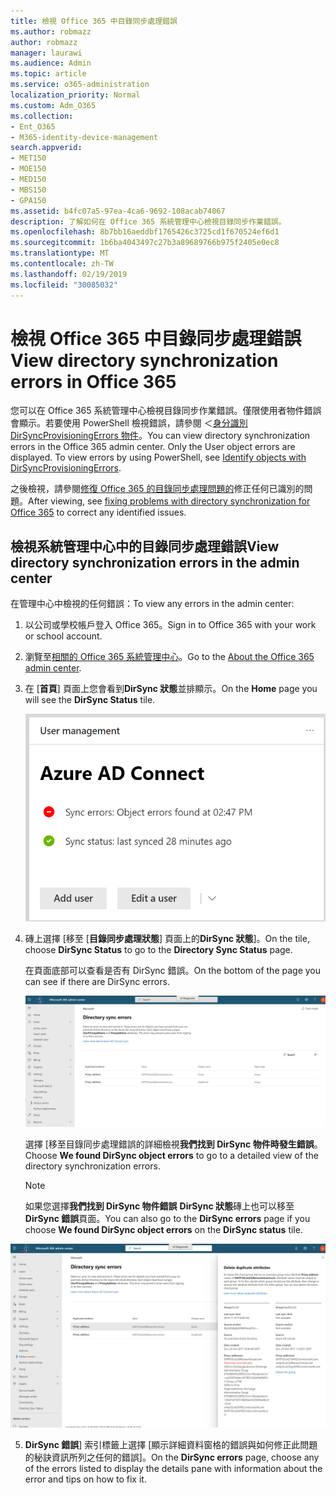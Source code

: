 ```yaml
---
title: 檢視 Office 365 中目錄同步處理錯誤
ms.author: robmazz
author: robmazz
manager: laurawi
ms.audience: Admin
ms.topic: article
ms.service: o365-administration
localization_priority: Normal
ms.custom: Adm_O365
ms.collection:
- Ent_O365
- M365-identity-device-management
search.appverid:
- MET150
- MOE150
- MED150
- MBS150
- GPA150
ms.assetid: b4fc07a5-97ea-4ca6-9692-108acab74067
description: 了解如何在 Office 365 系統管理中心檢視目錄同步作業錯誤。
ms.openlocfilehash: 8b7bb16aeddbf1765426c3725cd1f670524ef6d1
ms.sourcegitcommit: 1b6ba4043497c27b3a89689766b975f2405e0ec8
ms.translationtype: MT
ms.contentlocale: zh-TW
ms.lasthandoff: 02/19/2019
ms.locfileid: "30085032"
---
```

# <a name="view-directory-synchronization-errors-in-office-365"></a><span data-ttu-id="7d62a-103">檢視 Office 365 中目錄同步處理錯誤</span><span class="sxs-lookup"><span data-stu-id="7d62a-103">View directory synchronization errors in Office 365</span></span>

<span data-ttu-id="7d62a-p101">您可以在 Office 365 系統管理中心檢視目錄同步作業錯誤。僅限使用者物件錯誤會顯示。若要使用 PowerShell 檢視錯誤，請參閱 ＜[身分識別 DirSyncProvisioningErrors 物件](https://docs.microsoft.com/azure/active-directory/hybrid/how-to-connect-syncservice-duplicate-attribute-resiliency)。</span><span class="sxs-lookup"><span data-stu-id="7d62a-p101">You can view directory synchronization errors in the Office 365 admin center. Only the User object errors are displayed. To view errors by using PowerShell, see [Identify objects with DirSyncProvisioningErrors](https://docs.microsoft.com/azure/active-directory/hybrid/how-to-connect-syncservice-duplicate-attribute-resiliency).</span></span>

<span data-ttu-id="7d62a-107">之後檢視，請參閱[修復 Office 365 的目錄同步處理問題的](fix-problems-with-directory-synchronization.md)修正任何已識別的問題。</span><span class="sxs-lookup"><span data-stu-id="7d62a-107">After viewing, see [fixing problems with directory synchronization for Office 365](fix-problems-with-directory-synchronization.md) to correct any identified issues.</span></span>
  
## <a name="view-directory-synchronization-errors-in-the-admin-center"></a><span data-ttu-id="7d62a-108">檢視系統管理中心中的目錄同步處理錯誤</span><span class="sxs-lookup"><span data-stu-id="7d62a-108">View directory synchronization errors in the admin center</span></span>

<span data-ttu-id="7d62a-109">在管理中心中檢視的任何錯誤：</span><span class="sxs-lookup"><span data-stu-id="7d62a-109">To view any errors in the admin center:</span></span>
  
1. <span data-ttu-id="7d62a-110">以公司或學校帳戶登入 Office 365。</span><span class="sxs-lookup"><span data-stu-id="7d62a-110">Sign in to Office 365 with your work or school account.</span></span> 
    
2. <span data-ttu-id="7d62a-111">瀏覽至[相關的 Office 365 系統管理中心](https://support.office.com/article/758befc4-0888-4009-9f14-0d147402fd23)。</span><span class="sxs-lookup"><span data-stu-id="7d62a-111">Go to the [About the Office 365 admin center](https://support.office.com/article/758befc4-0888-4009-9f14-0d147402fd23).</span></span>
    
3. <span data-ttu-id="7d62a-112">在 [**首頁**] 頁面上您會看到**DirSync 狀態**並排顯示。</span><span class="sxs-lookup"><span data-stu-id="7d62a-112">On the **Home** page you will see the **DirSync Status** tile.</span></span> 
    
    ![DirSync 狀態磚 admin center preview](media/060006e9-de61-49d5-8979-e77cda198e71.png)
  
4. <span data-ttu-id="7d62a-114">磚上選擇 [移至 [**目錄同步處理狀態**] 頁面上的**DirSync 狀態**]。</span><span class="sxs-lookup"><span data-stu-id="7d62a-114">On the tile, choose **DirSync Status** to go to the **Directory Sync Status** page.</span></span> 
    
    <span data-ttu-id="7d62a-115">在頁面底部可以查看是否有 DirSync 錯誤。</span><span class="sxs-lookup"><span data-stu-id="7d62a-115">On the bottom of the page you can see if there are DirSync errors.</span></span>
    
    ![在 [目錄同步處理狀態] 頁面上您可以查看是否有 DirSync 物件時發生錯誤](media/882094a3-80d3-4aae-b90b-78b27047974c.png)
  
    <span data-ttu-id="7d62a-117">選擇 [移至目錄同步處理錯誤的詳細檢視**我們找到 DirSync 物件時發生錯誤**。</span><span class="sxs-lookup"><span data-stu-id="7d62a-117">Choose **We found DirSync object errors** to go to a detailed view of the directory synchronization errors.</span></span> 
    
    > [!NOTE]
    > <span data-ttu-id="7d62a-118">如果您選擇**我們找到 DirSync 物件錯誤** **DirSync 狀態**磚上也可以移至**DirSync 錯誤**頁面。</span><span class="sxs-lookup"><span data-stu-id="7d62a-118">You can also go to the **DirSync errors** page if you choose **We found DirSync object errors** on the **DirSync status** tile.</span></span> 
  
![DirSync 錯誤頁面](media/a6e302d4-6be7-4e3a-b4b5-81c5a2c02952.png)
  
5. <span data-ttu-id="7d62a-120">**DirSync 錯誤**] 索引標籤上選擇 [顯示詳細資料窗格的錯誤與如何修正此問題的秘訣資訊所列之任何的錯誤]。</span><span class="sxs-lookup"><span data-stu-id="7d62a-120">On the **DirSync errors** page, choose any of the errors listed to display the details pane with information about the error and tips on how to fix it.</span></span> 
